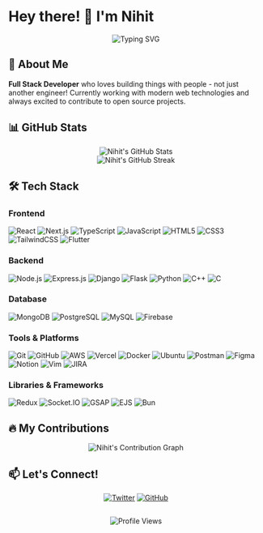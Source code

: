 # Hey there! 👋 I'm Nihit

<div align="center">
  <img src="https://readme-typing-svg.herokuapp.com?font=Fira+Code&pause=1000&color=36BCF7&width=435&lines=Full+Stack+Developer;JavaScript+Enthusiast;Open+Source+Contributor;Always+Learning+New+Things" alt="Typing SVG" />
</div>

## 🚀 About Me

**Full Stack Developer** who loves building things with people - not just another engineer! Currently working with modern web technologies and always excited to contribute to open source projects.

## 📊 GitHub Stats

<div align="center">
  <img src="https://github-readme-stats.vercel.app/api?username=nee-hit476&show_icons=true&theme=radical" alt="Nihit's GitHub Stats" />
</div>

<div align="center">
  <img src="https://github-readme-streak-stats.herokuapp.com/?user=nee-hit476&theme=radical" alt="Nihit's GitHub Streak" />
</div>

## 🛠️ Tech Stack

### Frontend
![React](https://img.shields.io/badge/-React-61DAFB?style=flat-square&logo=react&logoColor=black)
![Next.js](https://img.shields.io/badge/-Next.js-000000?style=flat-square&logo=next.js&logoColor=white)
![TypeScript](https://img.shields.io/badge/-TypeScript-3178C6?style=flat-square&logo=typescript&logoColor=white)
![JavaScript](https://img.shields.io/badge/-JavaScript-F7DF1E?style=flat-square&logo=javascript&logoColor=black)
![HTML5](https://img.shields.io/badge/-HTML5-E34F26?style=flat-square&logo=html5&logoColor=white)
![CSS3](https://img.shields.io/badge/-CSS3-1572B6?style=flat-square&logo=css3&logoColor=white)
![TailwindCSS](https://img.shields.io/badge/-TailwindCSS-38B2AC?style=flat-square&logo=tailwind-css&logoColor=white)
![Flutter](https://img.shields.io/badge/-Flutter-02569B?style=flat-square&logo=flutter&logoColor=white)

### Backend
![Node.js](https://img.shields.io/badge/-Node.js-339933?style=flat-square&logo=node.js&logoColor=white)
![Express.js](https://img.shields.io/badge/-Express.js-000000?style=flat-square&logo=express&logoColor=white)
![Django](https://img.shields.io/badge/-Django-092E20?style=flat-square&logo=django&logoColor=white)
![Flask](https://img.shields.io/badge/-Flask-000000?style=flat-square&logo=flask&logoColor=white)
![Python](https://img.shields.io/badge/-Python-3776AB?style=flat-square&logo=python&logoColor=white)
![C++](https://img.shields.io/badge/-C++-00599C?style=flat-square&logo=c%2B%2B&logoColor=white)
![C](https://img.shields.io/badge/-C-A8B9CC?style=flat-square&logo=c&logoColor=black)

### Database
![MongoDB](https://img.shields.io/badge/-MongoDB-47A248?style=flat-square&logo=mongodb&logoColor=white)
![PostgreSQL](https://img.shields.io/badge/-PostgreSQL-336791?style=flat-square&logo=postgresql&logoColor=white)
![MySQL](https://img.shields.io/badge/-MySQL-4479A1?style=flat-square&logo=mysql&logoColor=white)
![Firebase](https://img.shields.io/badge/-Firebase-FFCA28?style=flat-square&logo=firebase&logoColor=black)

### Tools & Platforms
![Git](https://img.shields.io/badge/-Git-F05032?style=flat-square&logo=git&logoColor=white)
![GitHub](https://img.shields.io/badge/-GitHub-181717?style=flat-square&logo=github&logoColor=white)
![AWS](https://img.shields.io/badge/-AWS-232F3E?style=flat-square&logo=amazon-aws&logoColor=white)
![Vercel](https://img.shields.io/badge/-Vercel-000000?style=flat-square&logo=vercel&logoColor=white)
![Docker](https://img.shields.io/badge/-Docker-2496ED?style=flat-square&logo=docker&logoColor=white)
![Ubuntu](https://img.shields.io/badge/-Ubuntu-E95420?style=flat-square&logo=ubuntu&logoColor=white)
![Postman](https://img.shields.io/badge/-Postman-FF6C37?style=flat-square&logo=postman&logoColor=white)
![Figma](https://img.shields.io/badge/-Figma-F24E1E?style=flat-square&logo=figma&logoColor=white)
![Notion](https://img.shields.io/badge/-Notion-000000?style=flat-square&logo=notion&logoColor=white)
![Vim](https://img.shields.io/badge/-Vim-019733?style=flat-square&logo=vim&logoColor=white)
![JIRA](https://img.shields.io/badge/-JIRA-0052CC?style=flat-square&logo=jira&logoColor=white)

### Libraries & Frameworks
![Redux](https://img.shields.io/badge/-Redux-764ABC?style=flat-square&logo=redux&logoColor=white)
![Socket.IO](https://img.shields.io/badge/-Socket.IO-010101?style=flat-square&logo=socket.io&logoColor=white)
![GSAP](https://img.shields.io/badge/-GSAP-88CE02?style=flat-square&logo=greensock&logoColor=white)
![EJS](https://img.shields.io/badge/-EJS-90A93A?style=flat-square&logo=ejs&logoColor=white)
![Bun](https://img.shields.io/badge/-Bun-000000?style=flat-square&logo=bun&logoColor=white)

## 🔥 My Contributions

<div align="center">
  <img src="https://github-readme-activity-graph.vercel.app/graph?username=nee-hit476&theme=react-dark&hide_border=true" alt="Nihit's Contribution Graph" />
</div>


## 📫 Let's Connect!

<div align="center">
  
[![Twitter](https://img.shields.io/badge/-Twitter-1DA1F2?style=for-the-badge&logo=twitter&logoColor=white)](https://x.com/ins_Nihit)
[![GitHub](https://img.shields.io/badge/-GitHub-181717?style=for-the-badge&logo=github&logoColor=white)](https://github.com/nee-hit476)

</div>

##

<div align="center">
  <img src="https://komarev.com/ghpvc/?username=hkirat&color=brightgreen" alt="Profile Views" />
</div>
